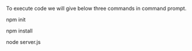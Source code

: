To execute code we will give below three commands in command prompt.

npm init 

npm install

node server.js
